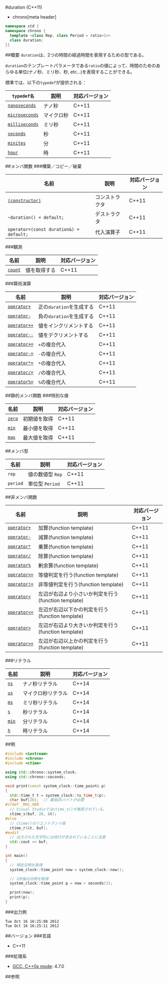 #duration (C++11)
* chrono[meta header]


```cpp
namespace std {
namespace chrono {
  template <class Rep, class Period = ratio<1>>
  class duration;
}}
```

##概要
`duration`は、2つの時間の経過時間を表現するための型である。

`duration`のテンプレートパラメータである`ratio`の値によって、時間のためのあらゆる単位(ナノ秒、ミリ秒、秒, etc...)を表現することができる。

標準では、以下の`typedef`が提供される：

| `typedef名`                                         | 説明       | 対応バージョン |
|-----------------------------------------------------|------------|----------------|
| [`nanoseconds`](/reference/chrono/nanoseconds.md)   | ナノ秒     | C++11          |
| [`microseconds`](/reference/chrono/microseconds.md) | マイクロ秒 | C++11          |
| [`milliseconds`](/reference/chrono/milliseconds.md) | ミリ秒     | C++11          |
| [`seconds`](/reference/chrono/seconds.md)           | 秒         | C++11          |
| [`minites`](/reference/chrono/minutes.md)           | 分         | C++11          |
| [`hour`](/reference/chrono/hours.md)                | 時         | C++11          |


##メンバ関数
###構築／コピー／破棄

| 名前                                      | 説明                  | 対応バージョン |
|-------------------------------------------|-----------------------|----------------|
| [`(constructor)`](./duration/op_constructor.md) | コンストラクタ        | C++11          |
| `~duration() = default;`                  | デストラクタ          | C++11          |
| `operator=(const duration&) = default;`   | 代入演算子            | C++11          |

###観測

| 名前                           | 説明         | 対応バージョン |
|--------------------------------|--------------|----------------|
| [`count`](./duration/count.md) | 値を取得する | C++11          |


###算術演算

| 名前                                             | 説明                     | 対応バージョン |
|--------------------------------------------------|--------------------------|----------------|
| [`operator+`](./duration/op_unary_plus.md)       | 正の`duration`を生成する | C++11          |
| [`operator-`](./duration/op_unary_minus.md)      | 負の`duration`を生成する | C++11          |
| [`operator++`](./duration/op_increment.md)       | 値をインクリメントする   | C++11          |
| [`operator--`](./duration/op_decrement.md)       | 値をデクリメントする     | C++11          |
| [`operator+=`](./duration/op_plus_assign.md)     | `+`の複合代入            | C++11          |
| [`operator-=`](./duration/op_minus_assign.md)    | `-`の複合代入            | C++11          |
| [`operator*=`](./duration/op_multiply_assign.md) | `*`の複合代入            | C++11          |
| [`operator/=`](./duration/op_divide_assign.md)   | `/`の複合代入            | C++11          |
| [`operator%=`](./duration/op_modulo_assign.md)   | `%`の複合代入            | C++11          |


##静的メンバ関数
###特別な値

| 名前                         | 説明         | 対応バージョン |
|------------------------------|--------------|----------------|
| [`zero`](./duration/zero.md) | 初期値を取得 | C++11          |
| [`min`](./duration/min.md)   | 最小値を取得 | C++11          |
| [`max`](./duration/max.md)   | 最大値を取得 | C++11          |


##メンバ型

| 名前     | 説明             | 対応バージョン |
|----------|------------------|----------------|
| `rep`    | 値の数値型 `Rep` | C++11          |
| `period` | 単位型 `Period`  | C++11          |


##非メンバ関数

| 名前 | 説明 | 対応バージョン |
|------------------------------------------------|----------------------------|-------|
| [`operator+`](./op_plus.md)                    | 加算(function template) | C++11 |
| [`operator-`](./op_minus.md)                   | 減算(function template) | C++11 |
| [`operator*`](./duration/op_multiply.md)       | 乗算(function template) | C++11 |
| [`operator/`](./duration/op_divide.md)         | 除算(function template) | C++11 |
| [`operator%`](./duration//op_modulo.md)        | 剰余算(function template) | C++11 |
| [`operator==`](./duration/op_equal.md)         | 等値判定を行う(function template) | C++11 |
| [`operator!=`](./duration/op_not_equal.md)     | 非等値判定を行う(function template) | C++11 |
| [`operator<`](./duration/op_less.md)           | 左辺が右辺より小さいか判定を行う(function template) | C++11 |
| [`operator<=`](./duration/op_less_equal.md)    | 左辺が右辺以下かの判定を行う(function template) | C++11 |
| [`operator>`](./duration/op_greater.md)        | 左辺が右辺より大きいか判定を行う(function template) | C++11 |
| [`operator>=`](./duration/op_greater_equal.md) | 左辺が右辺以上かの判定を行う(function template) | C++11 |


###リテラル

| 名前  | 説明               | 対応バージョン |
|-------|--------------------|----------------|
| [`ns`](./duration/op_ns.md)   | ナノ秒リテラル     | C++14 |
| [`us`](./duration/op_us.md)   | マイクロ秒リテラル | C++14 |
| [`ms`](./duration/op_ms.md)   | ミリ秒リテラル     | C++14 |
| [`s`](./duration/op_s.md)     | 秒リテラル         | C++14 |
| [`min`](./duration/op_min.md) | 分リテラル         | C++14 |
| [`h`](./duration/op_h.md)     | 時リテラル         | C++14 |


##例
```cpp
#include <iostream>
#include <chrono>
#include <ctime>

using std::chrono::system_clock;
using std::chrono::seconds;

void print(const system_clock::time_point& p)
{
  std::time_t t = system_clock::to_time_t(p);
  char buf[26];  // 最低26バイトが必要
#ifdef _MSC_VER
  // Visual Studioではctime_s()が推奨されている。
  ctime_s(buf, 26, &t);
#else
  // ctime()のリエントラント版
  ctime_r(&t, buf);
#endif
  // 出力された文字列には改行が含まれていることに注意
  std::cout << buf;
}

int main()
{
  // 現在日時を取得
  system_clock::time_point now = system_clock::now();

  // 3秒後の日時を取得
  system_clock::time_point p = now + seconds(3);

  print(now);
  print(p);
}
```

###出力例
```
Tue Oct 16 16:25:08 2012
Tue Oct 16 16:25:11 2012
```

##バージョン
###言語
- C++11

###処理系
- [GCC, C++0x mode](/implementation.md#gcc): 4.7.0

##参照


